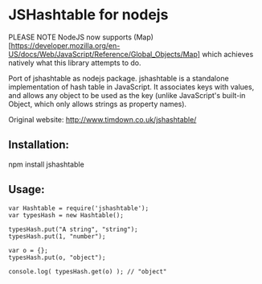 JSHashtable for nodejs
==================

PLEASE NOTE NodeJS now supports (Map)[https://developer.mozilla.org/en-US/docs/Web/JavaScript/Reference/Global_Objects/Map] which achieves natively what this library attempts to do.

Port of jshashtable as nodejs package. jshashtable is a standalone implementation of hash table in JavaScript. It associates keys with values, and allows any object to be used as the key (unlike JavaScript's built-in Object, which only allows strings as property names).

Original website:
http://www.timdown.co.uk/jshashtable/


Installation:
-------------

npm install jshashtable

Usage:
------

    var Hashtable = require('jshashtable');
    var typesHash = new Hashtable();

    typesHash.put("A string", "string");
    typesHash.put(1, "number");

    var o = {};
    typesHash.put(o, "object");

    console.log( typesHash.get(o) ); // "object"
